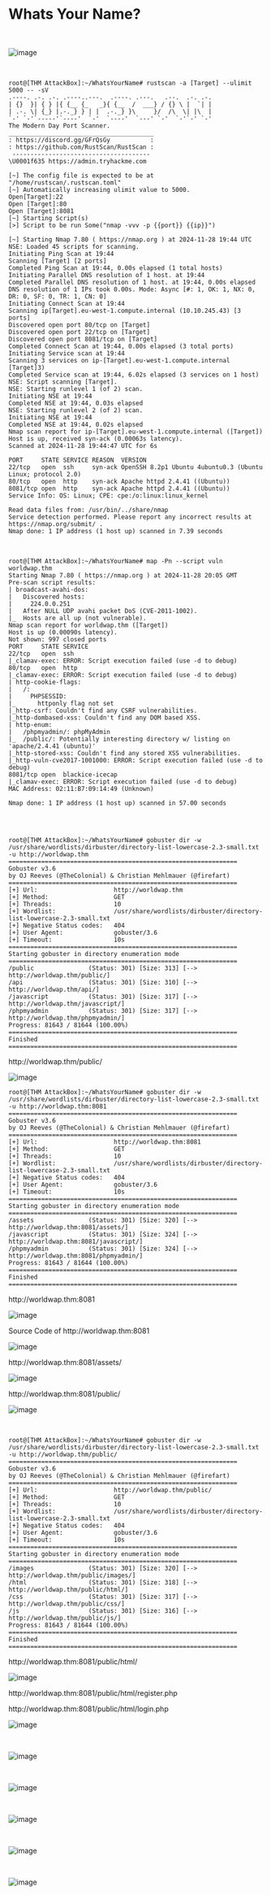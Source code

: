 <h1>Whats Your Name?</h1>

<br>

![image](https://github.com/user-attachments/assets/1dfbf8b5-f3cb-4b97-9014-7762dc22b4d2)

<br>



<pre><code>root@[THM AttackBox]:~/WhatsYourName# rustscan -a [Target] --ulimit 5000 -- -sV
.----. .-. .-. .----..---.  .----. .---.   .--.  .-. .-.
| {}  }| { } |{ {__ {_   _}{ {__  /  ___} / {} \ |  `| |
| .-. \| {_} |.-._} } | |  .-._} }\     }/  /\  \| |\  |
`-' `-'`-----'`----'  `-'  `----'  `---' `-'  `-'`-' `-'
The Modern Day Port Scanner.
________________________________________
: https://discord.gg/GFrQsGy           :
: https://github.com/RustScan/RustScan :
 --------------------------------------
\U0001f635 https://admin.tryhackme.com

[~] The config file is expected to be at "/home/rustscan/.rustscan.toml"
[~] Automatically increasing ulimit value to 5000.
Open[Target]:22
Open [Target]:80
Open [Target]:8081
[~] Starting Script(s)
[>] Script to be run Some("nmap -vvv -p {{port}} {{ip}}")

[~] Starting Nmap 7.80 ( https://nmap.org ) at 2024-11-28 19:44 UTC
NSE: Loaded 45 scripts for scanning.
Initiating Ping Scan at 19:44
Scanning [Target] [2 ports]
Completed Ping Scan at 19:44, 0.00s elapsed (1 total hosts)
Initiating Parallel DNS resolution of 1 host. at 19:44
Completed Parallel DNS resolution of 1 host. at 19:44, 0.00s elapsed
DNS resolution of 1 IPs took 0.00s. Mode: Async [#: 1, OK: 1, NX: 0, DR: 0, SF: 0, TR: 1, CN: 0]
Initiating Connect Scan at 19:44
Scanning ip[Target].eu-west-1.compute.internal (10.10.245.43) [3 ports]
Discovered open port 80/tcp on [Target]
Discovered open port 22/tcp on [Target]
Discovered open port 8081/tcp on [Target]
Completed Connect Scan at 19:44, 0.00s elapsed (3 total ports)
Initiating Service scan at 19:44
Scanning 3 services on ip-[Target].eu-west-1.compute.internal [Target]3)
Completed Service scan at 19:44, 6.02s elapsed (3 services on 1 host)
NSE: Script scanning [Target].
NSE: Starting runlevel 1 (of 2) scan.
Initiating NSE at 19:44
Completed NSE at 19:44, 0.03s elapsed
NSE: Starting runlevel 2 (of 2) scan.
Initiating NSE at 19:44
Completed NSE at 19:44, 0.02s elapsed
Nmap scan report for ip-[Target].eu-west-1.compute.internal ([Target])
Host is up, received syn-ack (0.00063s latency).
Scanned at 2024-11-28 19:44:47 UTC for 6s

PORT     STATE SERVICE REASON  VERSION
22/tcp   open  ssh     syn-ack OpenSSH 8.2p1 Ubuntu 4ubuntu0.3 (Ubuntu Linux; protocol 2.0)
80/tcp   open  http    syn-ack Apache httpd 2.4.41 ((Ubuntu))
8081/tcp open  http    syn-ack Apache httpd 2.4.41 ((Ubuntu))
Service Info: OS: Linux; CPE: cpe:/o:linux:linux_kernel

Read data files from: /usr/bin/../share/nmap
Service detection performed. Please report any incorrect results at https://nmap.org/submit/ .
Nmap done: 1 IP address (1 host up) scanned in 7.39 seconds 
</code></pre>

<br>

<pre><code>root@[THM AttackBox]:~/WhatsYourName# map -Pn --script vuln worldwap.thm
Starting Nmap 7.80 ( https://nmap.org ) at 2024-11-28 20:05 GMT
Pre-scan script results:
| broadcast-avahi-dos: 
|   Discovered hosts:
|     224.0.0.251
|   After NULL UDP avahi packet DoS (CVE-2011-1002).
|_  Hosts are all up (not vulnerable).
Nmap scan report for worldwap.thm ([Target])
Host is up (0.00090s latency).
Not shown: 997 closed ports
PORT     STATE SERVICE
22/tcp   open  ssh
|_clamav-exec: ERROR: Script execution failed (use -d to debug)
80/tcp   open  http
|_clamav-exec: ERROR: Script execution failed (use -d to debug)
| http-cookie-flags: 
|   /: 
|     PHPSESSID: 
|_      httponly flag not set
|_http-csrf: Couldn't find any CSRF vulnerabilities.
|_http-dombased-xss: Couldn't find any DOM based XSS.
| http-enum: 
|   /phpmyadmin/: phpMyAdmin
|_  /public/: Potentially interesting directory w/ listing on 'apache/2.4.41 (ubuntu)'
|_http-stored-xss: Couldn't find any stored XSS vulnerabilities.
|_http-vuln-cve2017-1001000: ERROR: Script execution failed (use -d to debug)
8081/tcp open  blackice-icecap
|_clamav-exec: ERROR: Script execution failed (use -d to debug)
MAC Address: 02:11:B7:09:14:49 (Unknown)

Nmap done: 1 IP address (1 host up) scanned in 57.00 seconds

</code></pre>

<br>

<pre><code>root@[THM AttackBox]:~/WhatsYourName# gobuster dir -w /usr/share/wordlists/dirbuster/directory-list-lowercase-2.3-small.txt -u http://worldwap.thm
===============================================================
Gobuster v3.6
by OJ Reeves (@TheColonial) & Christian Mehlmauer (@firefart)
===============================================================
[+] Url:                     http://worldwap.thm
[+] Method:                  GET
[+] Threads:                 10
[+] Wordlist:                /usr/share/wordlists/dirbuster/directory-list-lowercase-2.3-small.txt
[+] Negative Status codes:   404
[+] User Agent:              gobuster/3.6
[+] Timeout:                 10s
===============================================================
Starting gobuster in directory enumeration mode
===============================================================
/public               (Status: 301) [Size: 313] [--> http://worldwap.thm/public/]
/api                  (Status: 301) [Size: 310] [--> http://worldwap.thm/api/]
/javascript           (Status: 301) [Size: 317] [--> http://worldwap.thm/javascript/]
/phpmyadmin           (Status: 301) [Size: 317] [--> http://worldwap.thm/phpmyadmin/]
Progress: 81643 / 81644 (100.00%)
===============================================================
Finished
===============================================================
</code></pre>


<p>http://worldwap.thm/public/</p>

![image](https://github.com/user-attachments/assets/ca21710d-05e6-482e-94fe-7fdba38f847c)



<pre><code>root@[THM AttackBox]:~/WhatsYourName# gobuster dir -w /usr/share/wordlists/dirbuster/directory-list-lowercase-2.3-small.txt -u http://worldwap.thm:8081
===============================================================
Gobuster v3.6
by OJ Reeves (@TheColonial) & Christian Mehlmauer (@firefart)
===============================================================
[+] Url:                     http://worldwap.thm:8081
[+] Method:                  GET
[+] Threads:                 10
[+] Wordlist:                /usr/share/wordlists/dirbuster/directory-list-lowercase-2.3-small.txt
[+] Negative Status codes:   404
[+] User Agent:              gobuster/3.6
[+] Timeout:                 10s
===============================================================
Starting gobuster in directory enumeration mode
===============================================================
/assets               (Status: 301) [Size: 320] [--> http://worldwap.thm:8081/assets/]
/javascript           (Status: 301) [Size: 324] [--> http://worldwap.thm:8081/javascript/]
/phpmyadmin           (Status: 301) [Size: 324] [--> http://worldwap.thm:8081/phpmyadmin/]
Progress: 81643 / 81644 (100.00%)
===============================================================
Finished
===============================================================
</code></pre>

<p>http://worldwap.thm:8081</p>

![image](https://github.com/user-attachments/assets/1b0dc8ce-fec8-444b-ba36-97df618d2092)

<p>Source Code of http://worldwap.thm:8081</p>

![image](https://github.com/user-attachments/assets/8a045930-7d79-4405-8a85-6381f11d88fd)

<p>http://worldwap.thm:8081/assets/</p>

![image](https://github.com/user-attachments/assets/9ee82d52-54d8-4d7a-a535-76ffb74da317)

<p>http://worldwap.thm:8081/public/</p>

![image](https://github.com/user-attachments/assets/0f836fe5-703c-4261-bfe9-9ced9205ff65)

<br>

<pre><code>root@[THM AttackBox]:~/WhatsYourName# gobuster dir -w /usr/share/wordlists/dirbuster/directory-list-lowercase-2.3-small.txt -u http://worldwap.thm/public/
===============================================================
Gobuster v3.6
by OJ Reeves (@TheColonial) & Christian Mehlmauer (@firefart)
===============================================================
[+] Url:                     http://worldwap.thm/public/
[+] Method:                  GET
[+] Threads:                 10
[+] Wordlist:                /usr/share/wordlists/dirbuster/directory-list-lowercase-2.3-small.txt
[+] Negative Status codes:   404
[+] User Agent:              gobuster/3.6
[+] Timeout:                 10s
===============================================================
Starting gobuster in directory enumeration mode
===============================================================
/images               (Status: 301) [Size: 320] [--> http://worldwap.thm/public/images/]
/html                 (Status: 301) [Size: 318] [--> http://worldwap.thm/public/html/]
/css                  (Status: 301) [Size: 317] [--> http://worldwap.thm/public/css/]
/js                   (Status: 301) [Size: 316] [--> http://worldwap.thm/public/js/]
Progress: 81643 / 81644 (100.00%)
===============================================================
Finished
===============================================================
</code></pre>

<p>http://worldwap.thm:8081/public/html/</p>

![image](https://github.com/user-attachments/assets/f10cccdc-a841-4e41-a5ac-66bac4a0c484)

<p>http://worldwap.thm:8081/public/html/register.php</p>



<p>http://worldwap.thm:8081/public/html/login.php</p>

![image](https://github.com/user-attachments/assets/75388956-6289-41bd-aa19-19b3bccc70f3)

<br>

![image](https://github.com/user-attachments/assets/48732f17-6373-4476-a4ef-213b776e0fb6)


<br>

![image](https://github.com/user-attachments/assets/424b6dac-49e1-4d1e-a791-0fe87bffb700)


<br>

![image](https://github.com/user-attachments/assets/ea38a0a2-b01a-4a24-824d-a73a784a0e3e)

<br>




![image](https://github.com/user-attachments/assets/6e5622d9-4724-418e-adc4-0c76b10834e0)

<br>

![image](https://github.com/user-attachments/assets/1b639149-004d-453c-97dd-a62e1b9202b8)



